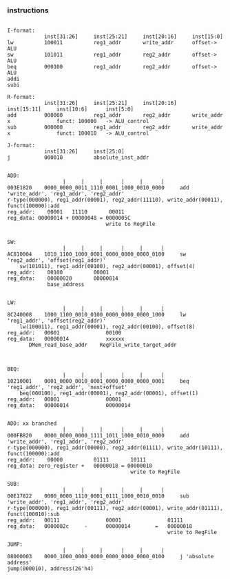 ### instructions

<pre><code>
I-format:
            inst[31:26]     inst[25:21]     inst[20:16]     inst[15:0]     
lw          100011          reg1_addr       write_addr      offset-> ALU   
sw          101011          reg1_addr       reg2_addr       offset-> ALU   
beq         000100          reg1_addr       reg2_addr       offset-> ALU   
addi
subi

R-format:
            inst[31:26]     inst[25:21]     inst[20:16]     inst[15:11]     inst[10:6]      inst[5:0]    
add         000000          reg1_addr       reg2_addr       write_addr      x               funct: 100000   -> ALU_control
sub         000000          reg1_addr       reg2_addr       write_addr      x               funct: 100010   -> ALU_control

J-format:
            inst[31:26]     inst[25:0] 
j           000010          absolute_inst_addr
</code></pre>


<pre><code>
ADD:
                  |     |     |      |     |      |
003E1820    0000_0000_0011_1110_0001_1000_0010_0000     add 'write_addr', 'reg1_addr', 'reg2_addr'
r-type(000000), reg1_addr(00001), reg2_addr(11110), write_addr(00011), funct(100000):add
reg_addr:    00001   11110       00011
reg_data: 00000014 + 00000048 = 0000005C
                                write to RegFile


SW:
                  |     |     |      |     |      |     
AC810004    1010_1100_1000_0001_0000_0000_0000_0100     sw 'reg2_addr', 'offset(reg1_addr)'
    sw(101011), reg1_addr(00100), reg2_addr(00001), offset(4)   
reg_addr:    00100          00001
reg_data:    00000020       00000014
             base_address 


LW:
                  |     |     |      |     |      |   
8C240008    1000_1100_0010_0100_0000_0000_0000_1000     lw 'reg1_addr', 'offset(reg2_addr)'
    lw(100011), reg1_addr(00001), reg2_addr(00100), offset(8)
reg_addr:   00001               00100
reg_data:   00000014            xxxxxx
       DMem_read_base_addr    RegFile_write_target_addr



BEQ:
                  |     |     |      |     |      |   
10210001    0001_0000_0010_0001_0000_0000_0000_0001     beq 'reg1_addr', 'reg2_addr', 'next+offset'
    beq(000100), reg1_addr(00001), reg2_addr(00001), offset(1)
reg_addr:   00001               00001
reg_data:   00000014            00000014 


ADD: xx branched
                  |     |     |      |     |      |   
000FB820    0000_0000_0000_1111_1011_1000_0010_0000     add 'write_addr', 'reg1_addr', 'reg2_addr'
r-type(000000), reg1_addr(00000), reg2_addr(01111), write_addr(10111), funct(100000):add
reg_addr:    00000          01111       10111
reg_data: zero_register +   00000018 = 00000018
                                        write to RegFile

SUB:
                  |     |     |      |     |      |   
00E17822    0000_0000_1110_0001_0111_1000_0010_0010     sub 'write_addr', 'reg1_addr', 'reg2_addr'
r-type(000000), reg1_addr(00111), reg2_addr(00001), write_addr(01111), funct(100010):sub
reg_addr:   00111               00001               01111
reg_data:   0000002c     -      00000014        =   00000018
                                                    write to RegFile

JUMP:
                  |     |     |      |     |      |   
08000003    0000_1000_0000_0000_0000_0000_0000_0100     j 'absolute address'
jump(000010), address(26'h4)


</code></pre>

